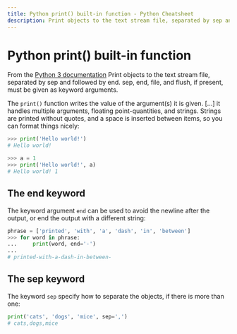 ```yaml
---
title: Python print() built-in function - Python Cheatsheet
description: Print objects to the text stream file, separated by sep and followed by end. sep, end, file, and flush, if present, must be given as keyword arguments.
---
```


# Python print() built-in function

<base-disclaimer>
  <base-disclaimer-title>
    From the <a target="_blank" href="https://docs.python.org/3/library/functions.html#print">Python 3 documentation</a>
  </base-disclaimer-title>
  <base-disclaimer-content>
   Print objects to the text stream file, separated by sep and followed by end. sep, end, file, and flush, if present, must be given as keyword arguments.
  </base-disclaimer-content>
</base-disclaimer>

The `print()` function writes the value of the argument(s) it is given. [...] it handles multiple arguments, floating point-quantities, and strings. Strings are printed without quotes, and a space is inserted between items, so you can format things nicely:

```python
>>> print('Hello world!')
# Hello world!

>>> a = 1
>>> print('Hello world!', a)
# Hello world! 1
```

## The end keyword

The keyword argument `end` can be used to avoid the newline after the output, or end the output with a different string:

```python
phrase = ['printed', 'with', 'a', 'dash', 'in', 'between']
>>> for word in phrase:
...     print(word, end='-')
...
# printed-with-a-dash-in-between-
```

## The sep keyword

The keyword `sep` specify how to separate the objects, if there is more than one:

```python
print('cats', 'dogs', 'mice', sep=',')
# cats,dogs,mice
```
